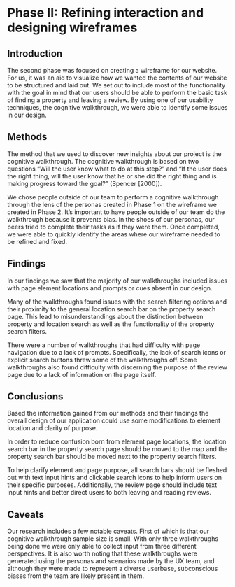 # Phase II: Refining interaction and designing wireframes

## Introduction

The second phase was focused on creating a wireframe for our website. For us, it was an aid to visualize how we wanted the contents of our website to be structured and laid out. We set out to include most of the functionality with the goal in mind that our users should be able to perform the basic task of finding a property and leaving a review. By using one of our usability techniques, the cognitive walkthrough, we were able to identify some issues in our design.

## Methods

The method that we used to discover new insights about our project is the cognitive walkthrough. The cognitive walkthrough is based on two questions “Will the user know what to do at this step?” and “If the user does the right thing, will the user know that he or she did the right thing and is making progress toward the goal?” (Spencer [2000]). 

We chose people outside of our team to perform a cognitive walkthrough through the lens of the personas created in Phase 1 on the wireframe we created in Phase 2. It’s important to have people outside of our team do the walkthrough because it prevents bias. In the shoes of our personas, our peers tried to complete their tasks as if they were them. Once completed, we were able to quickly identify the areas where our wireframe needed to be refined and fixed. 

## Findings

In our findings we saw that the majority of our walkthroughs included issues with page element locations and prompts or cues absent in our design.

Many of the walkthroughs found issues with the search filtering options and their proximity to the general location search bar on the property search page. This lead to misunderstandings about the distinction between property and location search as well as the functionality of the property search filters.

There were a number of walkthroughs that had difficulty with page navigation due to a lack of prompts. Specifically, the lack of search icons or explicit search buttons threw some of the walkthroughs off. Some walkthroughs also found difficulty with discerning the purpose of the review page due to a lack of information on the page itself.

## Conclusions

Based the information gained from our methods and their findings the overall design of our application could use some modifications to element location and clarity of purpose. 

In order to reduce confusion born from element page locations, the location search bar in the property search page should be moved to the map and the property search bar should be moved next to the property search filters.

To help clarify element and page purpose, all search bars should be fleshed out with text input hints and clickable search icons to help inform users on their specific purposes. Additionally, the review page should include text input hints and better direct users to both leaving and reading reviews.

## Caveats

Our research includes a few notable caveats. First of which is that our cognitive walkthrough sample size is small. With only three walkthroughs being done we were only able to collect input from three different perspectives. It is also worth noting that these walkthroughs were generated using the personas and scenarios made by the UX team, and although they were made to represent a diverse userbase, subconscious biases from the team are likely present in them.
